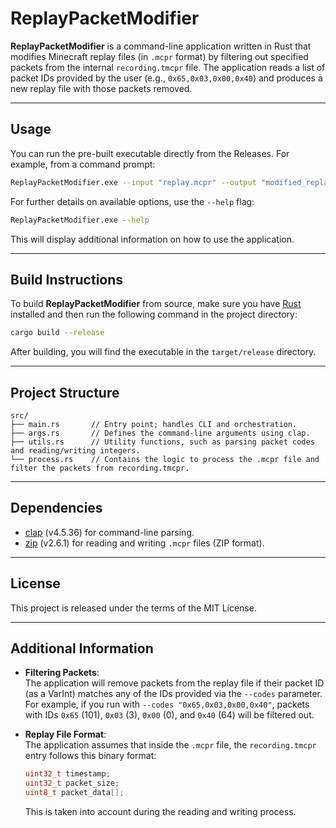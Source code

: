 # ReplayPacketModifier

**ReplayPacketModifier** is a command-line application written in Rust that modifies Minecraft replay files (in `.mcpr` format) by filtering out specified packets from the internal `recording.tmcpr` file. The application reads a list of packet IDs provided by the user (e.g., `0x65,0x03,0x00,0x40`) and produces a new replay file with those packets removed.

---

## Usage

You can run the pre-built executable directly from the Releases. For example, from a command prompt:

```bash
ReplayPacketModifier.exe --input "replay.mcpr" --output "modified_replay.mcpr" --codes "0x65,0x03,0x00,0x40"
```

For further details on available options, use the `--help` flag:

```bash
ReplayPacketModifier.exe --help
```

This will display additional information on how to use the application.

---

## Build Instructions

To build **ReplayPacketModifier** from source, make sure you have [Rust](https://rust-lang.org) installed and then run the following command in the project directory:

```bash
cargo build --release
```

After building, you will find the executable in the `target/release` directory.

---

## Project Structure

```
src/
├── main.rs       // Entry point; handles CLI and orchestration.
├── args.rs       // Defines the command-line arguments using clap.
├── utils.rs      // Utility functions, such as parsing packet codes and reading/writing integers.
└── process.rs    // Contains the logic to process the .mcpr file and filter the packets from recording.tmcpr.
```

---

## Dependencies

- [clap](https://crates.io/crates/clap) (v4.5.36) for command-line parsing.
- [zip](https://crates.io/crates/zip) (v2.6.1) for reading and writing `.mcpr` files (ZIP format).

---

## License

This project is released under the terms of the MIT License.

---

## Additional Information

- **Filtering Packets**:  
  The application will remove packets from the replay file if their packet ID (as a VarInt) matches any of the IDs provided via the `--codes` parameter. For example, if you run with `--codes "0x65,0x03,0x00,0x40"`, packets with IDs `0x65` (101), `0x03` (3), `0x00` (0), and `0x40` (64) will be filtered out.

- **Replay File Format**:  
  The application assumes that inside the `.mcpr` file, the `recording.tmcpr` entry follows this binary format:

  ```c
  uint32_t timestamp;
  uint32_t packet_size;
  uint8_t packet_data[];
  ```

  This is taken into account during the reading and writing process.